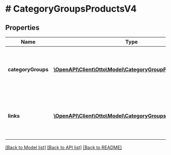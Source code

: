 # # CategoryGroupsProductsV4

## Properties

Name | Type | Description | Notes
------------ | ------------- | ------------- | -------------
**categoryGroups** | [**\OpenAPI\Client\Otto\Model\CategoryGroupProductsV4[]**](CategoryGroupProductsV4.md) | a list of the category groups defined on the OTTO market place. | [optional]
**links** | [**\OpenAPI\Client\Otto\Model\CategoryGroupsLinkProductsV4[]**](CategoryGroupsLinkProductsV4.md) | a list of links that can be used for pagination (among others). | [optional]

[[Back to Model list]](../../README.md#models) [[Back to API list]](../../README.md#endpoints) [[Back to README]](../../README.md)
